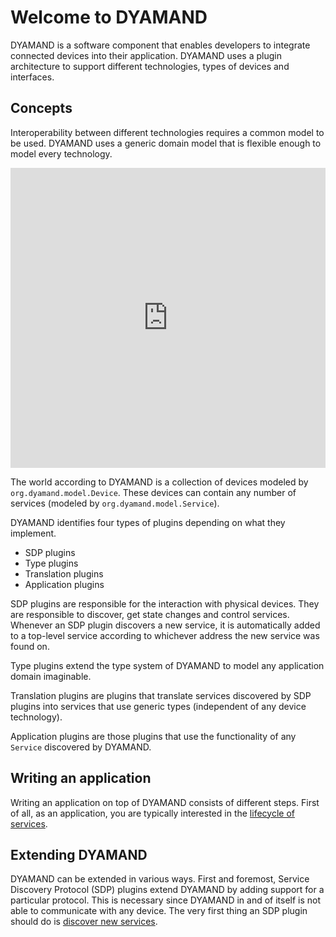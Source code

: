 # Welcome to DYAMAND

DYAMAND is a software component that enables developers to integrate connected devices into their application. DYAMAND uses a plugin architecture to support different technologies, types of devices and interfaces.

## Concepts

Interoperability between different technologies requires a common model to be used. DYAMAND uses a generic domain model that is flexible enough to model every technology.

<div style="width: 100%;"><iframe allowfullscreen frameborder="0" style="width:100%; height:480px" src="https://www.lucidchart.com/documents/embeddedchart/f652ccea-df06-47df-b378-80fda3f07ef7" id="DDEYNB8aI8QT"></iframe></div>

The world according to DYAMAND is a collection of devices modeled by ```org.dyamand.model.Device```. These devices can contain any number of services (modeled by ```org.dyamand.model.Service```).

DYAMAND identifies four types of plugins depending on what they implement. 

- SDP plugins
- Type plugins
- Translation plugins
- Application plugins

SDP plugins are responsible for the interaction with physical devices. They are responsible to discover, get state changes and control services. Whenever an SDP plugin discovers a new service, it is automatically added to a top-level service according to whichever address the new service was found on. 

Type plugins extend the type system of DYAMAND to model any application domain imaginable.

Translation plugins are plugins that translate services discovered by SDP plugins into services that use generic types (independent of any device technology).

Application plugins are those plugins that use the functionality of any ```Service``` discovered by DYAMAND.

## Writing an application

Writing an application on top of DYAMAND consists of different steps. First of all, as an application, you are typically interested in the [lifecycle of services](./applications/services/).

## Extending DYAMAND

DYAMAND can be extended in various ways. First and foremost, Service Discovery Protocol (SDP) plugins extend DYAMAND by adding support for a particular protocol. This is necessary since DYAMAND in and of itself is not able to communicate with any device. The very first thing an SDP plugin should do is [discover new services](./plugins/discovery/).




